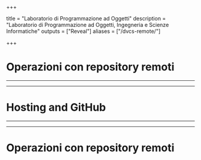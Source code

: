 
+++

title = "Laboratorio di Programmazione ad Oggetti"
description = "Laboratorio di Programmazione ad Oggetti, Ingegneria e Scienze Informatiche"
outputs = ["Reveal"]
aliases = ["/dvcs-remote/"]

+++

# Operazioni con repository remoti

<!-- write-here "cover.md" -->

<!-- end-write -->

---

<!-- write-here "shared-slides/git/remote-operations.md" -->

<!-- end-write -->

---

# Hosting and GitHub

---

<!-- write-here "shared-slides/git/git-hosting-github.md" -->

<!-- end-write -->

---

# Operazioni con repository remoti

<!-- write-here "cover.md" -->

<!-- end-write -->
